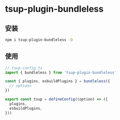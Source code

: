 # tsup-plugin-bundleless

## 安装

```bash
npm i tsup-plugin-bundleless -D
```

## 使用

```ts
// tsup.config.ts
import { bundleless } from 'tsup-plugin-bundleless'

const { plugins, esbuildPlugins } = bundleless({
  // options
})

export const tsup = defineConfig((option) => ({
  plugins,
  esbuildPlugins,
}))
```
